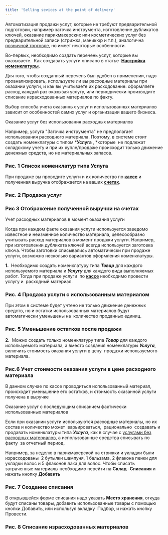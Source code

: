 ```yaml
---
title: 'Selling sevices at the point of delivery'
---
```


Автоматизация продажи услуг, которые не требуют предварительной подготовки, например заточка инструмента, изготовление дубликатов ключей, оказание парикмахерских или косметических услуг без предварительной записи (стрижка, маникюр и т.п.), аналогична [розничной торговле](Retail.md), но имеет некоторые особенности. 

Во-первых, необходимо создать перечень услуг, которые вы оказываете.  Как создавать услуги описано в статье  [**Настройка номенклатуры**](Items_directory.md).

Для того, чтобы созданный перечень был удобен в применении, надо проанализировать, используете ли вы расходные материалы при оказании услуги, и как вы учитываете их расходование: оформляете расход каждый раз оказывая услугу, или периодически производите списание израсходованных материалов по факту. 

Выбор способа учета оказанных услуг и использованных материалов зависит от особенностей самих услуг и организации вашего бизнеса.

Оказание услуг без использования расходных материалов

Например, услуга "Заточка инструмента" не предполагает использования расходного материала. Поэтому, в системе стоит создать номенклатуры с типом ***Услуга** , *которые  не подлежат складскому учету и при их купле/продаже происходит только движение денежных средств, но не материальных запасов.

  


### Рис. 1 Список номенклатур типа **Услуга**

При продаже вы проводите услуги и их количество по [**кассе**](POS.md) и полученная выручка отображается на ваших [**счетах**](Payments.md#Движениесредствсчета).  


### Рис. 2 Продажа услуг 

  


### Рис 3 Отображение полученной выручки на счетах

Учет расходных материалов в момент оказания услуги

Когда при каждом факте оказания услуги используется заведомо известное и неизменное количество материала, целесообразно учитывать расход материалов в момент продажи услуги. Например, при изготовлении дубликата ключей всегда используется заготовка ключа. Чтобы заготовки списывались автоматически при продаже услуги, возможно несколько вариантов оформления номенклатуры.

**1.**  Необходимо создать номенклатуру типа ***Товар*** для каждого используемого материала и ***Услугу*** для каждого вида выполняемых работ. Тогда при продаже услуги  по [**кассе**](POS.md) необходимо провести услугу и  расходный материал.


### Рис. 4 Продажа услуги с использованным материалом

При этом в системе будет учтено не только движение денежных средств, но и остатки использованных материалов будут автоматически уменьшены на  количество проданных единиц. 


### Рис. 5 Уменьшение остатков после продажи

**2.**  Можно создать только номенклатуру типа ***Товар*** для каждого используемого материала, а вместо создания номенклатуры ***Услуга***,  включить стоимость оказания услуги в цену  продажи используемого материала. 


### Рис.6 Учет стоимости оказания услуги в цене расходного материала

В данном случае по кассе проводиться использованный материал, происходит уменьшение его остатков, и стоимость оказанной услуги получена в выручке

Оказание услуг с последующим списанием фактически использованных материалов

Если при оказании услуги используются расходные материалы, но их состав и количество может  варьироваться,  рационально  создавать и продавать номенклатуры типа ***Услуга***, как в случае с [услугами без расходных материалов](https://mycompany-docs.lsfusion.org/pages/viewpage.action?pageId=12812707#Sellingsevicesatthepointofdelivery-Услугабезрасходников), а использованные средства списывать по факту  за отчетный период. 

Например, за неделю в парикмахерской на стрижки и укладки были израсходованы  2 бутылки шампуня, 1 бальзама, 2 флакона пенки для укладки волос и 5 флаконов лака для волос. Чтобы списать затраченные материалы необходимо перейти на **Склад** -**Списания** и нажать кнопку **Добавить**


### Рис. 7 Создание списания

В открывшейся форме списания надо указать **Место хранения**, откуда будут списаны товары, добавить использованные товары с помощью кнопки Добавить, или используя вкладку  Подбор, и нажать кнопку Провести.


### Рис. 8 Списание израсходованных материалов

  

  

  


